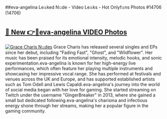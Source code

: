 ##eva-angelina Le𝚊ked N𝚞de - Video Le𝚊ks - Hot Onlyf𝚊ns Photos #14706 (14706)

# <h2><a href="https://mediaupload.pro?title=eva-angelina&ref=9FEB">🔗 New 👉🔴eva-angelina VIDEO Photos</a></h2>

[![Grace Charis N𝚞des](https://i.imgur.com/rIISA9y.gif)](https://mediaupload.pro?title=eva-angelina&ref=9FEB)
Grace Charis has released several singles and EPs since her debut, including "Fading Fast", "Ghost", and "Wildflower". Her music has been praised for its emotional intensity, melodic hooks, and sonic experimentation.eva-angelina is known for her high-energy live performances, which often feature her playing multiple instruments and showcasing her impressive vocal range. She has performed at festivals and venues across the UK and Europe, and has supported established artists such as Tom Odell and Lewis Capaldi.eva-angelina's journey into the world of social media began with her love for gaming. She started streaming on Twitch under the username "GingerBreaker" in 2013, where she gained a small but dedicated following.eva-angelina's charisma and infectious energy shone through her streams, making her a popular figure in the gaming community.
